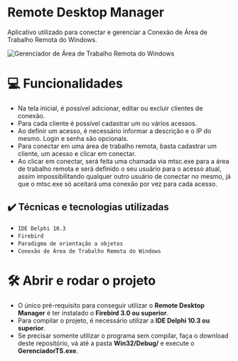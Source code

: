 # Remote Desktop Manager
Aplicativo utilizado para conectar e gerenciar a Conexão de Área de Trabalho Remota do Windows.

![Gerenciador de Área de Trabalho Remota do Windows](https://github.com/EmanoelFrt/RemoteDesktopManager/assets/95585581/1b6c577d-0fa7-4ce1-8165-611a145b97ef)

# 💻 Funcionalidades
- Na tela inicial, é possível adicionar, editar ou excluir clientes de conexão.
- Para cada cliente é possível cadastrar um ou vários acessos.
- Ao definir um acesso, é necessário informar a descrição e o IP do mesmo. Login e senha são opcionais.
- Para conectar em uma área de trabalho remota, basta cadastrar um cliente, um acesso e clicar em conectar.
- Ao clicar em conectar, será feita uma chamada via mtsc.exe para a área de trabalho remota e será definido o seu usuário para o acesso atual, assim impossibilitando qualquer outro usuário de conectar no mesmo, já que o mtsc.exe só aceitará uma conexão por vez para cada acesso.

## ✔️ Técnicas e tecnologias utilizadas

- ``IDE Delphi 10.3``
- ``Firebird``
- ``Paradigma de orientação a objetos``
- ``Conexão de Área de Trabalho Remota do Windows``

# 🛠️ Abrir e rodar o projeto
- O único pré-requisito para conseguir utilizar o **Remote Desktop Manager** é ter instalado o **Firebird 3.0 ou superior**.
- Para compilar o projeto, é necessário utilizar a **IDE Delphi 10.3 ou superior**.
- Se precisar somente utilizar o programa sem compilar, faça o download deste repositório, vá até a pasta **Win32/Debug/** e execute o **GerenciadorTS.exe**.


